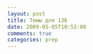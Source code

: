 ```yaml
---
layout: post
title: Темы для 136
date: 2009-05-05T10:53:00
comments: true
categories: prep
---
```


